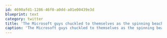 ```yaml
---
id: 4690afd1-1286-46f0-a0dd-a01e00439e3d
blueprint: text
category: twitter
title: 'The Microsoft guys chuckled to themselves as the spinning beach ball of death appeared not once but twice during a client presentation,'
caption: 'The Microsoft guys chuckled to themselves as the spinning beach ball of death appeared not once but twice during a client presentation,'
---
```

